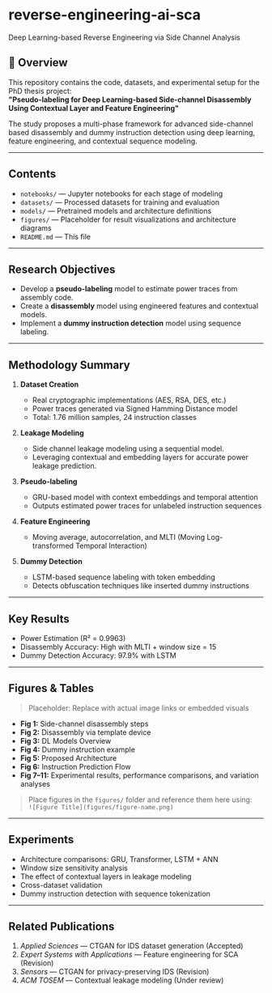 # reverse-engineering-ai-sca
Deep Learning-based Reverse Engineering via Side Channel Analysis

## 📌 Overview
This repository contains the code, datasets, and experimental setup for the PhD thesis project:  
**"Pseudo-labeling for Deep Learning-based Side-channel Disassembly Using Contextual Layer and Feature Engineering"**

The study proposes a multi-phase framework for advanced side-channel based disassembly and dummy instruction detection using deep learning, feature engineering, and contextual sequence modeling.

---

## Contents

- `notebooks/` — Jupyter notebooks for each stage of modeling
- `datasets/` — Processed datasets for training and evaluation
- `models/` — Pretrained models and architecture definitions
- `figures/` — Placeholder for result visualizations and architecture diagrams
- `README.md` — This file

---

## Research Objectives

- Develop a **pseudo-labeling** model to estimate power traces from assembly code.
- Create a **disassembly** model using engineered features and contextual models.
- Implement a **dummy instruction detection** model using sequence labeling.

---

## Methodology Summary

1. **Dataset Creation**
   - Real cryptographic implementations (AES, RSA, DES, etc.)
   - Power traces generated via Signed Hamming Distance model
   - Total: 1.76 million samples, 24 instruction classes

2. **Leakage Modeling**
   - Side channel leakage modeling using a sequential model.
   - Leveraging contextual and embedding layers for accurate power leakage prediction.

4. **Pseudo-labeling**
   - GRU-based model with context embeddings and temporal attention
   - Outputs estimated power traces for unlabeled instruction sequences

5. **Feature Engineering**
   - Moving average, autocorrelation, and MLTI (Moving Log-transformed Temporal Interaction)

6. **Dummy Detection**
   - LSTM-based sequence labeling with token embedding
   - Detects obfuscation techniques like inserted dummy instructions

---

## Key Results

- Power Estimation (R² = 0.9963)
- Disassembly Accuracy: High with MLTI + window size = 15
- Dummy Detection Accuracy: 97.9% with LSTM

---

## Figures & Tables

> Placeholder: Replace with actual image links or embedded visuals

- **Fig 1:** Side-channel disassembly steps  
- **Fig 2:** Disassembly via template device  
- **Fig 3:** DL Models Overview  
- **Fig 4:** Dummy instruction example  
- **Fig 5:** Proposed Architecture  
- **Fig 6:** Instruction Prediction Flow  
- **Fig 7–11:** Experimental results, performance comparisons, and variation analyses

> Place figures in the `figures/` folder and reference them here using:  
> `![Figure Title](figures/figure-name.png)`

---

## Experiments

- Architecture comparisons: GRU, Transformer, LSTM + ANN
- Window size sensitivity analysis
- The effect of contextual layers in leakage modeling
- Cross-dataset validation
- Dummy instruction detection with sequence tokenization

---

## Related Publications

1. *Applied Sciences* — CTGAN for IDS dataset generation (Accepted)
2. *Expert Systems with Applications* — Feature engineering for SCA (Revision)
3. *Sensors* — CTGAN for privacy-preserving IDS (Revision)
4. *ACM TOSEM* — Contextual leakage modeling (Under review)
